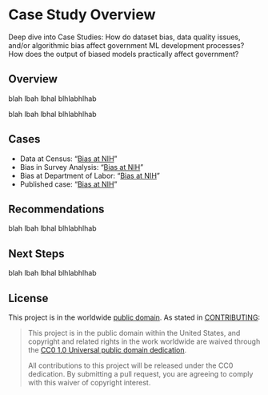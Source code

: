 # Case Study Overview

Deep dive into Case Studies: How do dataset bias, data quality issues, and/or algorithmic bias affect government ML development processes? How does the output of biased models practically affect government?  

## Overview
blah lbah lbhal blhlabhlhab

blah lbah lbhal blhlabhlhab

## Cases
- Data at Census: “[Bias at NIH](https://github.com/18F/technology-budgeting/blob/master/handbook.md)” 
- Bias in Survey Analysis: “[Bias at NIH](https://github.com/18F/technology-budgeting/blob/master/handbook.md)” 
- Bias at Department of Labor: “[Bias at NIH](https://github.com/18F/technology-budgeting/blob/master/handbook.md)” 
- Published case: “[Bias at NIH](https://github.com/18F/technology-budgeting/blob/master/handbook.md)” 

## Recommendations
blah lbah lbhal blhlabhlhab

## Next Steps
blah lbah lbhal blhlabhlhab

## License

This project is in the worldwide [public domain](LICENSE.md). As stated in [CONTRIBUTING](CONTRIBUTING.md):

> This project is in the public domain within the United States, and copyright and related rights in the work worldwide are waived through the [CC0 1.0 Universal public domain dedication](https://creativecommons.org/publicdomain/zero/1.0/).
>
> All contributions to this project will be released under the CC0 dedication. By submitting a pull request, you are agreeing to comply with this waiver of copyright interest.

